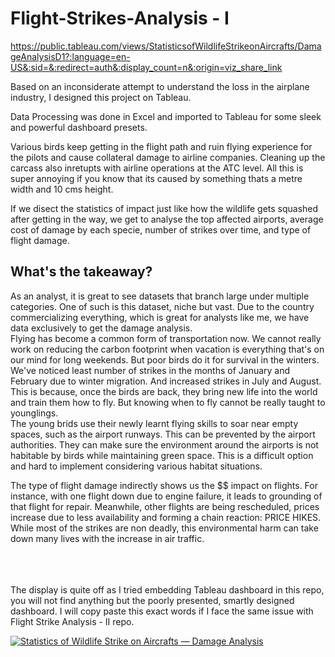 # Flight-Strikes-Analysis - I
https://public.tableau.com/views/StatisticsofWildlifeStrikeonAircrafts/DamageAnalysisD1?:language=en-US&:sid=&:redirect=auth&:display_count=n&:origin=viz_share_link


Based on an inconsiderate attempt to understand the loss in the airplane industry, I designed this project on Tableau. 

Data Processing was done in Excel and imported to Tableau for some sleek and powerful dashboard presets.

Various birds keep getting in the flight path and ruin flying experience for the pilots and cause collateral damage to airline companies. 
Cleaning up the carcass also inretupts with airline operations at the ATC level. All this is super annoying if you know that its caused by something thats a metre width and 10 cms height. 

If we disect the statistics of impact just like how the wildlife gets squashed after getting in the way, we get to analyse the top affected airports, average cost of damage by each specie, number of strikes over time, and type of flight damage. 


<h2>What's the takeaway?</h2>
As an analyst, it is great to see datasets that branch large under multiple categories. One of such is this dataset, niche but vast.
Due to the country commercializing everything, which is great for analysts like me, we have data exclusively to get the damage analysis.

<br> 
Flying has become a common form of transportation now. We cannot really work on reducing the carbon footprint when vacation is everything that's on our mind for long weekends. But poor birds do it for survival in the winters. We've noticed least number of strikes in the months of January and February due to winter migration. And increased strikes in July and August. This is because, once the birds are back, they bring new life into the world and train them how to fly. But knowing when to fly cannot be really taught to younglings. 

<br> 
The young brids use their newly learnt flying skills to soar near empty spaces, such as the airport runways. This can be prevented by the airport authorities. They can make sure the environment around the airports is not habitable by birds while maintaining green space. This is a difficult option and hard to implement considering various habitat situations.  

The type of flight damage indirectly shows us the $$ impact on flights. For instance, with one flight down due to engine failure, it leads to grounding of that flight for repair. Meanwhile, other flights are being rescheduled, prices increase due to less availability and forming a chain reaction: PRICE HIKES. While most of the strikes are non deadly, this environmental harm can take down many lives with the increase in air traffic. 

<br> <br> <br>
The display is quite off as I tried embedding Tableau dashboard in this repo, you will not find anything but the poorly presented, smartly designed dashboard. I will copy paste this exact words if I face the same issue with Flight Strike Analysis - II repo. 
<!DOCTYPE html>
<html lang="en">
<head>
  <meta charset="UTF-8" />
  <meta name="viewport" content="width=device-width, initial-scale=1" />
</head>
<body>
  <!-- --- Tableau embed --- -->
  <div class="tableauPlaceholder" id="viz1745550910943" style="position:relative">
    <noscript>
      <a href="#">
        <img
          alt="Statistics of Wildlife Strike on Aircrafts — Damage Analysis"
          src="https://public.tableau.com/static/images/St/StatisticsofWildlifeStrikeonAircrafts/DamageAnalysisD1/1_rss.png"
          style="border:none"
        />
      </a>
    </noscript>
  </div>
</body>
</html>
